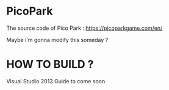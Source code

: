 # PicoPark
 The source code of Pico Park : https://picoparkgame.com/en/

Maybe i'm gonna modify this someday ?

# HOW TO BUILD ?
Visual Studio 2013
Guide to come soon
